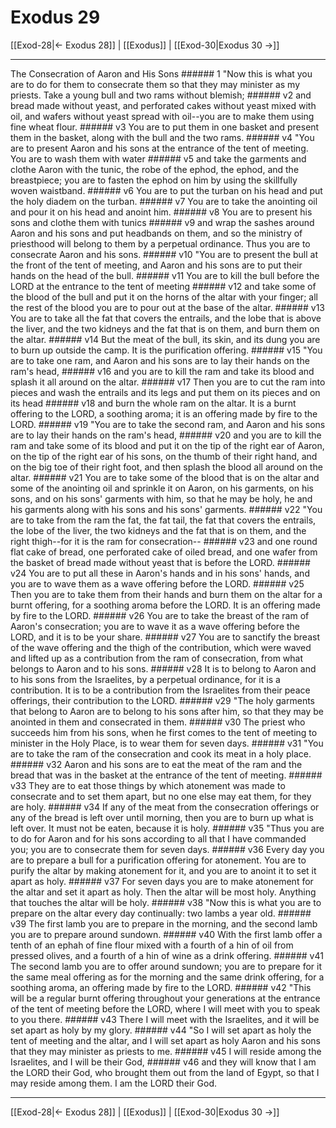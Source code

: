 # Exodus 29

[[Exod-28|← Exodus 28]] | [[Exodus]] | [[Exod-30|Exodus 30 →]]
***

The Consecration of Aaron and His Sons ###### 1 "Now this is what you are to do for them to consecrate them so that they may minister as my priests. Take a young bull and two rams without blemish; ###### v2 and bread made without yeast, and perforated cakes without yeast mixed with oil, and wafers without yeast spread with oil--you are to make them using fine wheat flour. ###### v3 You are to put them in one basket and present them in the basket, along with the bull and the two rams. ###### v4 "You are to present Aaron and his sons at the entrance of the tent of meeting. You are to wash them with water ###### v5 and take the garments and clothe Aaron with the tunic, the robe of the ephod, the ephod, and the breastpiece; you are to fasten the ephod on him by using the skillfully woven waistband. ###### v6 You are to put the turban on his head and put the holy diadem on the turban. ###### v7 You are to take the anointing oil and pour it on his head and anoint him. ###### v8 You are to present his sons and clothe them with tunics ###### v9 and wrap the sashes around Aaron and his sons and put headbands on them, and so the ministry of priesthood will belong to them by a perpetual ordinance. Thus you are to consecrate Aaron and his sons. ###### v10 "You are to present the bull at the front of the tent of meeting, and Aaron and his sons are to put their hands on the head of the bull. ###### v11 You are to kill the bull before the LORD at the entrance to the tent of meeting ###### v12 and take some of the blood of the bull and put it on the horns of the altar with your finger; all the rest of the blood you are to pour out at the base of the altar. ###### v13 You are to take all the fat that covers the entrails, and the lobe that is above the liver, and the two kidneys and the fat that is on them, and burn them on the altar. ###### v14 But the meat of the bull, its skin, and its dung you are to burn up outside the camp. It is the purification offering. ###### v15 "You are to take one ram, and Aaron and his sons are to lay their hands on the ram's head, ###### v16 and you are to kill the ram and take its blood and splash it all around on the altar. ###### v17 Then you are to cut the ram into pieces and wash the entrails and its legs and put them on its pieces and on its head ###### v18 and burn the whole ram on the altar. It is a burnt offering to the LORD, a soothing aroma; it is an offering made by fire to the LORD. ###### v19 "You are to take the second ram, and Aaron and his sons are to lay their hands on the ram's head, ###### v20 and you are to kill the ram and take some of its blood and put it on the tip of the right ear of Aaron, on the tip of the right ear of his sons, on the thumb of their right hand, and on the big toe of their right foot, and then splash the blood all around on the altar. ###### v21 You are to take some of the blood that is on the altar and some of the anointing oil and sprinkle it on Aaron, on his garments, on his sons, and on his sons' garments with him, so that he may be holy, he and his garments along with his sons and his sons' garments. ###### v22 "You are to take from the ram the fat, the fat tail, the fat that covers the entrails, the lobe of the liver, the two kidneys and the fat that is on them, and the right thigh--for it is the ram for consecration-- ###### v23 and one round flat cake of bread, one perforated cake of oiled bread, and one wafer from the basket of bread made without yeast that is before the LORD. ###### v24 You are to put all these in Aaron's hands and in his sons' hands, and you are to wave them as a wave offering before the LORD. ###### v25 Then you are to take them from their hands and burn them on the altar for a burnt offering, for a soothing aroma before the LORD. It is an offering made by fire to the LORD. ###### v26 You are to take the breast of the ram of Aaron's consecration; you are to wave it as a wave offering before the LORD, and it is to be your share. ###### v27 You are to sanctify the breast of the wave offering and the thigh of the contribution, which were waved and lifted up as a contribution from the ram of consecration, from what belongs to Aaron and to his sons. ###### v28 It is to belong to Aaron and to his sons from the Israelites, by a perpetual ordinance, for it is a contribution. It is to be a contribution from the Israelites from their peace offerings, their contribution to the LORD. ###### v29 "The holy garments that belong to Aaron are to belong to his sons after him, so that they may be anointed in them and consecrated in them. ###### v30 The priest who succeeds him from his sons, when he first comes to the tent of meeting to minister in the Holy Place, is to wear them for seven days. ###### v31 "You are to take the ram of the consecration and cook its meat in a holy place. ###### v32 Aaron and his sons are to eat the meat of the ram and the bread that was in the basket at the entrance of the tent of meeting. ###### v33 They are to eat those things by which atonement was made to consecrate and to set them apart, but no one else may eat them, for they are holy. ###### v34 If any of the meat from the consecration offerings or any of the bread is left over until morning, then you are to burn up what is left over. It must not be eaten, because it is holy. ###### v35 "Thus you are to do for Aaron and for his sons according to all that I have commanded you; you are to consecrate them for seven days. ###### v36 Every day you are to prepare a bull for a purification offering for atonement. You are to purify the altar by making atonement for it, and you are to anoint it to set it apart as holy. ###### v37 For seven days you are to make atonement for the altar and set it apart as holy. Then the altar will be most holy. Anything that touches the altar will be holy. ###### v38 "Now this is what you are to prepare on the altar every day continually: two lambs a year old. ###### v39 The first lamb you are to prepare in the morning, and the second lamb you are to prepare around sundown. ###### v40 With the first lamb offer a tenth of an ephah of fine flour mixed with a fourth of a hin of oil from pressed olives, and a fourth of a hin of wine as a drink offering. ###### v41 The second lamb you are to offer around sundown; you are to prepare for it the same meal offering as for the morning and the same drink offering, for a soothing aroma, an offering made by fire to the LORD. ###### v42 "This will be a regular burnt offering throughout your generations at the entrance of the tent of meeting before the LORD, where I will meet with you to speak to you there. ###### v43 There I will meet with the Israelites, and it will be set apart as holy by my glory. ###### v44 "So I will set apart as holy the tent of meeting and the altar, and I will set apart as holy Aaron and his sons that they may minister as priests to me. ###### v45 I will reside among the Israelites, and I will be their God, ###### v46 and they will know that I am the LORD their God, who brought them out from the land of Egypt, so that I may reside among them. I am the LORD their God.

***
[[Exod-28|← Exodus 28]] | [[Exodus]] | [[Exod-30|Exodus 30 →]]
